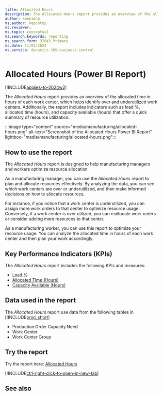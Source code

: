 ```yaml
---
title: Allocated Hours
description: The Allocated Hours report provides an overview of the allocated time in hours of each work center
author: kennienp
ms.author: kepontop
ms.reviewer:
ms.topic: conceptual
ms.search.keywords: reporting
ms.search.form: 37043_Primary
ms.date: 11/01/2024
ms.service: dynamics-365-business-central
---
```


# Allocated Hours (Power BI Report)

[!INCLUDE[applies-to-2024w2](includes/applies-to-2024w2.md)]

The *Allocated Hours* report provides an overview of the allocated time in hours of each work center, which helps identify over and underutilized work centers. Additionally, the report includes indicators such as load %, allocated time (hours), and capacity available (hours) that offer a quick summary of resource utilization.

:::image type="content" source="media/manufacturing/allocated-hours.png" alt-text="Screenshot of the Allocated Hours Power BI Report" lightbox="media/manufacturing/allocated-hours.png":::

## How to use the report

The *Allocated Hours* report is designed to help manufacturing managers and workers optimize resource allocation

As a manufacturing manager, you can use the *Allocated Hours* report to plan and allocate resources effectively. By analyzing the data, you can see which work centers are over or underutilized, and then make informed decisions on how to allocate resources. 

For instance, if you notice that a work center is underutilized, you can assign more work orders to that center to optimize resource usage. Conversely, if a work center is over utilized, you can reallocate work orders or consider adding more resources to that center.

As a manufacturing worker, you can use this report to optimize your resource usage. You can analyze the allocated time in hours of each work center and then plan your work accordingly.

## Key Performance Indicators (KPIs)

The *Allocated Hours* report includes the following KPIs and measures: 

- [Load %](####)
- [Allocated Time (Hours)](####)
- [Capacity Available (Hours)](####)

## Data used in the report

The *Allocated Hours* report use data from the following tables in [!INCLUDE[prod_short](includes/prod_short.md)]

- Production Order Capacity Need
- Work Center
- Work Center Group

## Try the report

Try the report here: [Allocated Hours](https://businesscentral.dynamics.com?page=37043)

[!INCLUDE[ctrl-right-click-to-open-in-new-tab](includes/ctrl-right-click-to-open-in-new-tab.md)]

## See also
